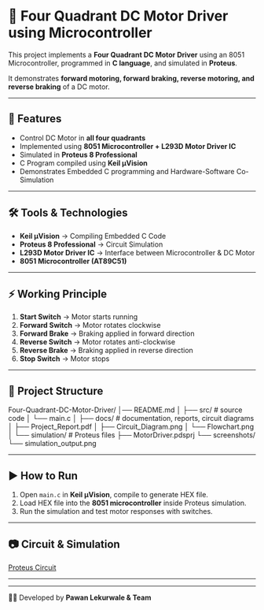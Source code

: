 # 🚀 Four Quadrant DC Motor Driver using Microcontroller

This project implements a **Four Quadrant DC Motor Driver** using an 8051 Microcontroller, programmed in **C language**, and simulated in **Proteus**.  

It demonstrates **forward motoring, forward braking, reverse motoring, and reverse braking** of a DC motor.

---

## 📌 Features
- Control DC Motor in **all four quadrants**
- Implemented using **8051 Microcontroller + L293D Motor Driver IC**
- Simulated in **Proteus 8 Professional**
- C Program compiled using **Keil µVision**
- Demonstrates Embedded C programming and Hardware-Software Co-Simulation

---

## 🛠 Tools & Technologies
- **Keil µVision** → Compiling Embedded C Code  
- **Proteus 8 Professional** → Circuit Simulation  
- **L293D Motor Driver IC** → Interface between Microcontroller & DC Motor  
- **8051 Microcontroller (AT89C51)**  

---

## ⚡ Working Principle
1. **Start Switch** → Motor starts running  
2. **Forward Switch** → Motor rotates clockwise  
3. **Forward Brake** → Braking applied in forward direction  
4. **Reverse Switch** → Motor rotates anti-clockwise  
5. **Reverse Brake** → Braking applied in reverse direction  
6. **Stop Switch** → Motor stops  

---

## 📂 Project Structure
Four-Quadrant-DC-Motor-Driver/
                   │── README.md
                   │
                   ├── src/                  # source code
                   │   └── main.c
                   │
                   ├── docs/                 # documentation, reports, circuit diagrams
                   │   ├── Project_Report.pdf
                   │   ├── Circuit_Diagram.png
                   │   └── Flowchart.png
                   │
                   └── simulation/           # Proteus files
                   ├── MotorDriver.pdsprj
                   └── screenshots/
                   └── simulation_output.png






---

## ▶️ How to Run
1. Open `main.c` in **Keil µVision**, compile to generate HEX file.  
2. Load HEX file into the **8051 microcontroller** inside Proteus simulation.  
3. Run the simulation and test motor responses with switches.  

---

## 📷 Circuit & Simulation
[Proteus Circuit](https://drive.google.com/file/d/1Eexzky63Lr3gLhoiOM7fn5JrcqbFsGEQ/view?usp=sharing)

---

 

---

👨‍💻 Developed by **Pawan Lekurwale & Team**
